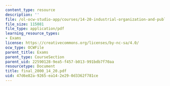```yaml
---
content_type: resource
description: ''
file: /ol-ocw-studio-app/courses/14-20-industrial-organization-and-public-policy-spring-2003/47d6e82a9265ea142e290d3362f781ce_final_2000_14_20.pdf
file_size: 115081
file_type: application/pdf
learning_resource_types:
- Exams
license: https://creativecommons.org/licenses/by-nc-sa/4.0/
ocw_type: OCWFile
parent_title: Exams
parent_type: CourseSection
parent_uid: 22590128-9ea5-f457-b013-991bdb7f70aa
resourcetype: Document
title: final_2000_14_20.pdf
uid: 47d6e82a-9265-ea14-2e29-0d3362f781ce
---
```

